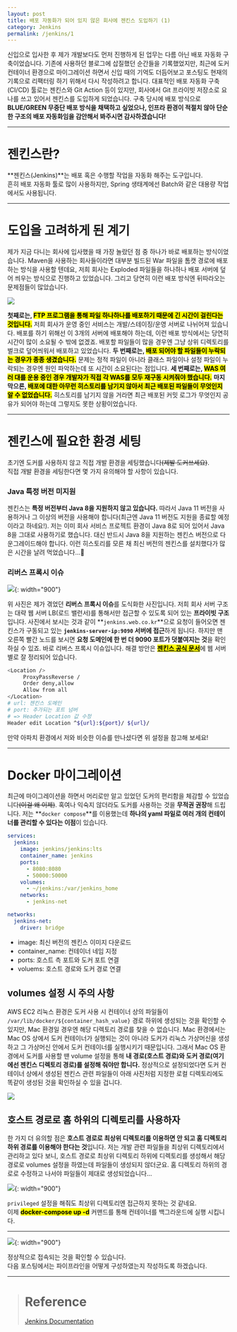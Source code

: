 ```yaml
---
layout: post
title: 배포 자동화가 되어 있지 않은 회사에 젠킨스 도입하기 (1)
category: Jenkins
permalink: /jenkins/1
---
```


신입으로 입사한 후 제가 개발보다도 먼저 진행하게 된 업무는 다름 아닌 배포 자동화 구축이었습니다. 기존에 사용하던 블로그에 삽질했던 순간들을 기록했었지만, 최근에 도커 컨테이너 환경으로 마이그레이션 하면서 신입 때의 기억도 더듬어보고 포스팅도 현재의 기록으로 리팩터링 하기 위해서 다시 작성하려고 합니다. 대표적인 배포 자동화 구축(CI/CD) 툴로는 젠킨스와 Git Action 등이 있지만, 회사에서 Git 프라이빗 저장소로 요나를 쓰고 있어서 젠킨스를 도입하게 되었습니다. 구축 당시에 배포 방식으로 **BLUE/GREEN 무중단 배포 방식을 채택하고 싶었으나, 인프라 환경이 적절치 않아 단순한 구조의 배포 자동화임을 감안해서 봐주시면 감사하겠습니다!**

---
# 젠킨스란?
**젠킨스(Jenkins)**는 배포 혹은 수행할 작업을 자동화 해주는 도구입니다.   
흔히 배포 자동화 툴로 많이 사용하지만, Spring 생태계에선 Batch와 같은 대용량 작업에서도 사용됩니다.

---
# 도입을 고려하게 된 계기
제가 지금 다니는 회사에 입사했을 때 가장 놀랐던 점 중 하나가 바로 배포하는 방식이었습니다. Maven을 사용하는 회사들이라면 대부분 빌드된 War 파일을 톰캣 경로에 배포하는 방식을 사용할 텐데요, 저희 회사는 Exploded 파일들을 하나하나 배포 서버에 덮어 씌우는 방식으로 진행하고 있었습니다. 그리고 당연히 이런 배포 방식엔 뒤따라오는 문제점들이 많았습니다.   

![](https://i.namu.wiki/i/Qya4xTx5ck-j-FxzOp3h6fofdXgCXiN_kPNDH2UE7LbDMPLcmLy3LymxhuY6z_JDM72ziIA_TDc-z7lMXUcWgg.webp)

**첫째로는, <mark>FTP 프로그램을 통해 파일 하나하나를 배포하기 때문에 긴 시간이 걸린다는 것입니다.</mark>** 저희 회사가 운영 중인 서비스는 개발/스테이징/운영 서버로 나뉘어져 있습니다. 배포를 하기 위해선 이 3개의 서버에 배포해야 하는데, 이런 배포 방식에서는 당연히 시간이 많이 소요될 수 밖에 없겠죠. 배포할 파일들이 많을 경우엔 그냥 상위 디렉토리를 벌크로 덮어씌워서 배포하고 있었습니다. **두 번째로는, <mark>배포 되어야 할 파일들이 누락되는 경우가 종종 생겼습니다.</mark>** 문제는 정적 파일이 아니라 클래스 파일이나 설정 파일이 누락되는 경우엔 원인 파악하는데 또 시간이 소요된다는 점입니다. **세 번째로는, <mark>WAS 여러 대를 운용 중인 경우 개발자가 직접 각 WAS를 모두 재구동 시켜줘야 했습니다.</mark>** **마지막으론, <mark>배포에 대한 아무런 히스토리를 남기지 않아서 최근 배포된 파일들이 무엇인지 알 수 없었습니다.</mark>** 히스토리를 남기지 않을 거라면 최근 배포된 커밋 로그가 무엇인지 공유가 되어야 하는데 그렇지도 못한 상황이었습니다.

---
# 젠킨스에 필요한 환경 세팅
초기엔 도커를 사용하지 않고 직접 개발 환경을 세팅했습니다~~(제발 도커쓰세요)~~.   
직접 개발 환경을 세팅한다면 몇 가지 유의해야 할 사항이 있습니다.

### Java 특정 버전 미지원
젠킨스는 **특정 버전부터 Java 8을 지원하지 않고 있습니다.** 따라서 Java 11 버전을 사용하거나 그 이상의 버전을 사용해야 합니다(최근엔 Java 11 버전도 지원을 종료할 예정이라고 하네요!). 저는 이미 회사 서비스 프로젝트 환경이 Java 8로 되어 있어서 Java 8을 그대로 사용하기로 했습니다. 대신 반드시 Java 8을 지원하는 젠킨스 버전으로 다운그레이드해야 합니다. 이런 히스토리를 모른 채 최신 버전의 젠킨스를 설치했다가 많은 시간을 날려 먹었습니다...🥲

### 리버스 프록시 이슈

![](/assets/images/screenshot/jenkins/1-1.png){: width="900"}

위 사진은 제가 겪었던 **리버스 프록시 이슈**를 도식화한 사진입니다. 저희 회사 서버 구조는 대략 웹 서버 LB(로드 밸런서)를 통해서만 접근할 수 있도록 되어 있는 **프라이빗 구조**입니다. 사진에서 보시는 것과 같이 **`jenkins.web.co.kr`**으로 요청이 들어오면 젠킨스가 구동되고 있는 **`jenkins-server-ip:9090` 서버에 접근**하게 됩니다. 하지만 맨 오른쪽 빨간 노드를 보시면 **요청 도메인에 한 번 더 9090 포트가 덧붙여지는 것**을 확인하실 수 있죠. 바로 리버스 프록시 이슈입니다. 해결 방안은 [**<mark>젠킨스 공식 문서</mark>**](https://www.jenkins.io/doc/book/system-administration/reverse-proxy-configuration-with-jenkins/)에 웹 서버 별로 잘 정리되어 있습니다.

```bash
<Location />
     ProxyPassReverse /
     Order deny,allow
     Allow from all
</Location>
# url: 젠킨스 도메인
# port: 추가되는 포트 넘버
# => Header Location 값 수정
Header edit Location ^${url}:${port}/ ${url}/
```
만약 아파치 환경에서 저와 비슷한 이슈를 만나셨다면 위 설정을 참고해 보세요!

---
# Docker 마이그레이션
최근에 마이그레이션을 하면서 머리로만 알고 있었던 도커의 편리함을 체감할 수 있었습니다~~(이걸 왜 이제)~~. 혹여나 익숙지 않더라도 도커를 사용하는 것을 **무적권 권장**해 드립니다. 저는 **`docker compose`**를 이용했는데 **하나의 yaml 파일로 여러 개의 컨테이너를 관리할 수 있다는 이점**이 있습니다.

```yaml
services:
  jenkins:
    image: jenkins/jenkins:lts
    container_name: jenkins
    ports:
      - 8080:8080
      - 50000:50000
    volumes:
      - ~/jenkins:/var/jenkins_home
    networks:
      - jenkins-net

networks:
  jenkins-net:
    driver: bridge
```
* image: 최신 버전의 젠킨스 이미지 다운로드
* container_name: 컨테이너 네임 지정
* ports: 호스트 측 포트와 도커 포트 연결
* voluems: 호스트 경로와 도커 경로 연결

## volumes 설정 시 주의 사항
AWS EC2 리눅스 환경은 도커 사용 시 컨테이너 상의 파일들이 `/var/lib/docker/${container_hash_value}` 경로 하위에 생성되는 것을 확인할 수 있지만, Mac 환경일 경우엔 해당 디렉토리 경로를 찾을 수 없습니다. Mac 환경에서는 Mac OS 상에서 도커 컨테이너가 실행되는 것이 아니라 도커가 리눅스 가상머신을 생성하고 그 가상머신 안에서 도커 컨테이너를 실행시키기 때문입니다. 그래서 Mac OS 환경에서 도커를 사용할 땐 volume 설정을 통해 **내 경로(호스트 경로)와 도커 경로(여기에선 젠킨스 디렉토리 경로)를 설정해 줘야만 합니다.** 정상적으로 설정되었다면 도커 컨테이너 상에서 생성된 젠킨스 관련 파일들이 아래 사진처럼 지정한 로컬 디렉토리에도 똑같이 생성된 것을 확인하실 수 있을 겁니다.

![](/assets/images/screenshot/jenkins/1-2.png)

## 호스트 경로로 홈 하위의 디렉토리를 사용하자
한 가지 더 유의할 점은 **호스트 경로로 최상위 디렉토리를 이용하면 안 되고 홈 디렉토리 하위 경로를 이용해야 한다는 것**입니다. 저는 개발 관련 파일들을 최상위 디렉토리에서 관리하고 있다 보니, 호스트 경로로 최상위 디렉토리 하위에 디렉토리를 생성해서 해당 경로로 volumes 설정을 하였는데 파일들이 생성되지 않더군요. 홈 디렉토리 하위의 경로로 수정하고 나서야 파일들이 제대로 생성되었습니다...

![](/assets/images/screenshot/jenkins/1-4.png){: width="900"}

`privileged` 설정을 해줘도 최상위 디렉토리엔 접근하지 못하는 것 같네요.   
이제 **<mark>docker-compose up -d</mark>** 커맨드를 통해 컨테이너를 백그라운드에 실행 시킵니다.

---

![](/assets/images/screenshot/jenkins/1-3.png){: width="900"}

정상적으로 접속되는 것을 확인할 수 있습니다.   
다음 포스팅에서는 파이프라인을 어떻게 구성하였는지 작성하도록 하겠습니다.

---
> # Reference
> [Jenkins Documentation](https://www.jenkins.io/doc/)